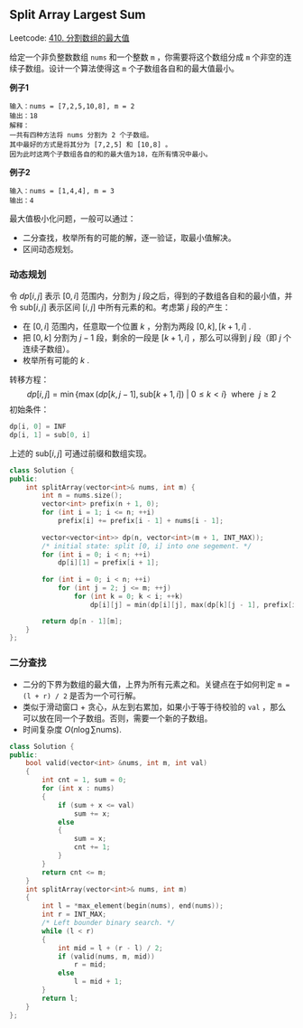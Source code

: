 ## Split Array Largest Sum

Leetcode: [410. 分割数组的最大值](https://leetcode-cn.com/problems/split-array-largest-sum/)

给定一个非负整数数组 `nums` 和一个整数 `m` ，你需要将这个数组分成 `m` 个非空的连续子数组。设计一个算法使得这 `m` 个子数组各自和的最大值最小。

**例子1**

```text
输入：nums = [7,2,5,10,8], m = 2
输出：18
解释：
一共有四种方法将 nums 分割为 2 个子数组。 
其中最好的方式是将其分为 [7,2,5] 和 [10,8] 。
因为此时这两个子数组各自的和的最大值为18，在所有情况中最小。
```

**例子2**

```text
输入：nums = [1,4,4], m = 3
输出：4
```

最大值极小化问题，一般可以通过：
- 二分查找，枚举所有的可能的解，逐一验证，取最小值解决。
- 区间动态规划。



### 动态规划

令 $dp[i, j]$ 表示 $[0, i]$ 范围内，分割为 $j$ 段之后，得到的子数组各自和的最小值，并令 $\text{sub}[i, j]$ 表示区间 $[i, j]$ 中所有元素的和。考虑第 $j$ 段的产生：

- 在 $[0, i]$ 范围内，任意取一个位置 $k$ ，分割为两段 $[0, k], [k + 1, i]$ .
- 把 $[0, k]$ 分割为 $j - 1$ 段，剩余的一段是 $[k+1, i]$ ，那么可以得到 $j$ 段（即 $j$ 个连续子数组）。
- 枚举所有可能的 $k$ .

转移方程：
$$
dp[i, j] = \min\{\max(dp[k, j - 1], \text{sub}[k + 1, i]) \ |\  0 \le k < i\} \ \ \text{where} \ \  j \ge 2
$$
初始条件：

```cpp
dp[i, 0] = INF
dp[i, 1] = sub[0, i]
```

上述的 $\text{sub}[i, j]$ 可通过前缀和数组实现。

```cpp
class Solution {
public:
    int splitArray(vector<int>& nums, int m) {
        int n = nums.size();
        vector<int> prefix(n + 1, 0);
        for (int i = 1; i <= n; ++i)
            prefix[i] += prefix[i - 1] + nums[i - 1];
        
        vector<vector<int>> dp(n, vector<int>(m + 1, INT_MAX));
        /* initial state: split [0, i] into one segement. */
        for (int i = 0; i < n; ++i)
            dp[i][1] = prefix[i + 1];
        
        for (int i = 0; i < n; ++i)
            for (int j = 2; j <= m; ++j)
                for (int k = 0; k < i; ++k)
                    dp[i][j] = min(dp[i][j], max(dp[k][j - 1], prefix[i + 1] - prefix[k + 1]));

        return dp[n - 1][m];
    }
};
```



### 二分查找

- 二分的下界为数组的最大值，上界为所有元素之和。关键点在于如何判定 `m = (l + r) / 2` 是否为一个可行解。
- 类似于滑动窗口 + 贪心，从左到右累加，如果小于等于待校验的 `val` ，那么可以放在同一个子数组。否则，需要一个新的子数组。
- 时间复杂度 $O(n\log{\sum{\text{nums}}})$. 

```cpp
class Solution {
public:
    bool valid(vector<int> &nums, int m, int val)
    {
        int cnt = 1, sum = 0;
        for (int x : nums)
        {
            if (sum + x <= val)
                sum += x;
            else
            {
                sum = x;
                cnt += 1;
            }
        }
        return cnt <= m;
    }
    int splitArray(vector<int>& nums, int m)
    {
        int l = *max_element(begin(nums), end(nums));
        int r = INT_MAX;
        /* Left bounder binary search. */
        while (l < r)
        {
            int mid = l + (r - l) / 2;
            if (valid(nums, m, mid))
                r = mid;
            else
                l = mid + 1;
        }
        return l;
    }
};
```

